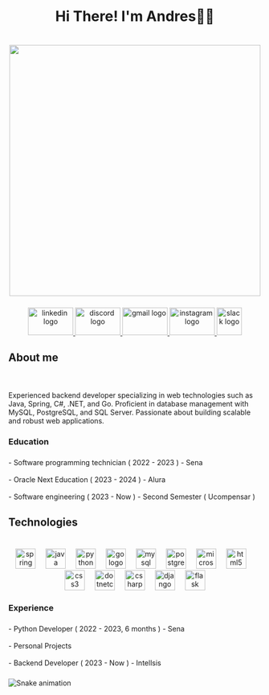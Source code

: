 <h1 align="center">Hi There! I'm Andres👋🏻</h1>

###

<br clear="both">

<div align="center">
  <img height="500" src="https://pbs.twimg.com/media/GLzN9KkWgAAw_BU?format=jpg&name=small"  />
</div>

###

<div align="center">
  <a href="www.linkedin.com/in/andres-fonseca-ochoa" target="_blank">
    <img src="https://raw.githubusercontent.com/maurodesouza/profile-readme-generator/master/src/assets/icons/social/linkedin/default.svg" width="90" height="55" alt="linkedin logo"  />
  </a>
  <a href="fonsi13" target="_blank">
    <img src="https://raw.githubusercontent.com/maurodesouza/profile-readme-generator/master/src/assets/icons/social/discord/default.svg" width="90" height="55" alt="discord logo"  />
  </a>
  <a href="andresitofonseca13@gmail.com" target="_blank">
    <img src="https://raw.githubusercontent.com/maurodesouza/profile-readme-generator/master/src/assets/icons/social/gmail/default.svg" width="90" height="55" alt="gmail logo"  />
  </a>
  <a href="https://www.instagram.com/andresfonseca503/" target="_blank">
    <img src="https://raw.githubusercontent.com/maurodesouza/profile-readme-generator/master/src/assets/icons/social/instagram/default.svg" width="90" height="55" alt="instagram logo"  />
  </a>
  <a href="Andres Felipe Fonseca Ochoa" target="_blank">
    <img src="https://raw.githubusercontent.com/maurodesouza/profile-readme-generator/master/src/assets/icons/social/slack/default.svg" width="50" height="55" alt="slack logo"  />
  </a>
</div>

###

<h2 align="left">About me</h2>

###

<br clear="both">

<p align="left">Experienced backend developer specializing in web technologies such as Java, Spring, C#, .NET, and Go. Proficient in database management with MySQL, PostgreSQL, and SQL Server. Passionate about building scalable and robust web applications.</p>

###

<h3 align="left">Education</h3>

###

<p align="left">- Software programming technician ( 2022 - 2023 ) - Sena<br><br>-  Oracle Next Education ( 2023 - 2024 ) - Alura<br><br>- Software engineering ( 2023 - Now ) - Second Semester ( Ucompensar )</p>

###

<h2 align="left">Technologies</h2>

###

<br clear="both">

<div align="center">
  <img src="https://cdn.jsdelivr.net/gh/devicons/devicon/icons/spring/spring-original.svg" height="40" alt="spring logo"  />
  <img width="12" />
  <img src="https://cdn.jsdelivr.net/gh/devicons/devicon/icons/java/java-original.svg" height="40" alt="java logo"  />
  <img width="12" />
  <img src="https://cdn.jsdelivr.net/gh/devicons/devicon/icons/python/python-original.svg" height="40" alt="python logo"  />
  <img width="12" />
  <img src="https://cdn.jsdelivr.net/gh/devicons/devicon/icons/go/go-original-wordmark.svg" height="40" alt="go logo"  />
  <img width="12" />
  <img src="https://cdn.jsdelivr.net/gh/devicons/devicon/icons/mysql/mysql-original.svg" height="40" alt="mysql logo"  />
  <img width="12" />
  <img src="https://cdn.jsdelivr.net/gh/devicons/devicon/icons/postgresql/postgresql-original.svg" height="40" alt="postgresql logo"  />
  <img width="12" />
  <img src="https://cdn.jsdelivr.net/gh/devicons/devicon/icons/microsoftsqlserver/microsoftsqlserver-plain-wordmark.svg" height="40" alt="microsoftsqlserver logo"  />
  <img width="12" />
  <img src="https://cdn.jsdelivr.net/gh/devicons/devicon/icons/html5/html5-original.svg" height="40" alt="html5 logo"  />
  <img width="12" />
  <img src="https://cdn.jsdelivr.net/gh/devicons/devicon/icons/css3/css3-original.svg" height="40" alt="css3 logo"  />
  <img width="12" />
  <img src="https://cdn.jsdelivr.net/gh/devicons/devicon/icons/dotnetcore/dotnetcore-original.svg" height="40" alt="dotnetcore logo"  />
  <img width="12" />
  <img src="https://cdn.jsdelivr.net/gh/devicons/devicon/icons/csharp/csharp-original.svg" height="40" alt="csharp logo"  />
  <img width="12" />
  <img src="https://cdn.jsdelivr.net/gh/devicons/devicon/icons/django/django-plain.svg" height="40" alt="django logo"  />
  <img width="12" />
  <img src="https://cdn.jsdelivr.net/gh/devicons/devicon/icons/flask/flask-original.svg" height="40" alt="flask logo"  />
</div>

###

<h3 align="left">Experience</h3>

###

<p align="left">- Python Developer ( 2022 - 2023, 6 months ) - Sena <br><br>- Personal Projects<br><br>- Backend Developer ( 2023 - Now ) - Intellsis</p>

###

<img src="https://raw.githubusercontent.com/AndresFonseca13/AndresFonseca13/output/snake.svg" alt="Snake animation" />

###
